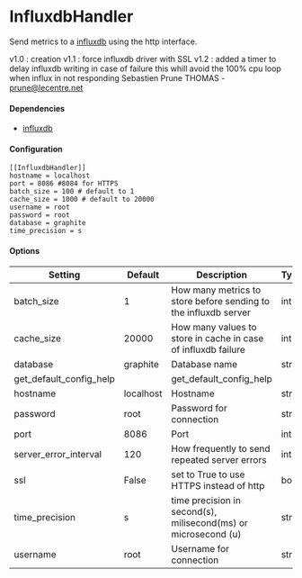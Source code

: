 <!--This file was generated from the python source
Please edit the source to make changes
-->
InfluxdbHandler
=====

Send metrics to a [influxdb](https://github.com/influxdb/influxdb/) using the
http interface.

v1.0 : creation
v1.1 : force influxdb driver with SSL
v1.2 : added a timer to delay influxdb writing in case of failure
       this whill avoid the 100% cpu loop when influx in not responding
       Sebastien Prune THOMAS - prune@lecentre.net

#### Dependencies
 * [influxdb](https://github.com/influxdb/influxdb-python)


#### Configuration
```
[[InfluxdbHandler]]
hostname = localhost
port = 8086 #8084 for HTTPS
batch_size = 100 # default to 1
cache_size = 1000 # default to 20000
username = root
password = root
database = graphite
time_precision = s
```

#### Options

Setting | Default | Description | Type
--------|---------|-------------|-----
batch_size | 1 | How many metrics to store before sending to the influxdb server | int
cache_size | 20000 | How many values to store in cache in case of influxdb failure | int
database | graphite | Database name | str
get_default_config_help |  | get_default_config_help | 
hostname | localhost | Hostname | str
password | root | Password for connection | str
port | 8086 | Port | int
server_error_interval | 120 | How frequently to send repeated server errors | int
ssl | False | set to True to use HTTPS instead of http | bool
time_precision | s | time precision in second(s), milisecond(ms) or microsecond (u) | str
username | root | Username for connection | str

